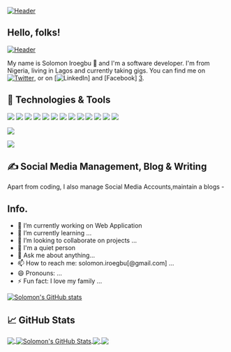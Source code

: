 <!-- More info, tips and tricks for making GitHub Profile README can be found in my article at https://towardsdatascience.com/build-a-stunning-readme-for-your-github-profile-9b80434fe5d7 -->

[![Header](https://raw.githubusercontent.com/solo-p/solo-p/master/readme_header.png "Header")](https://cotechgy.com/)

## Hello, folks!
 <a class="readme_header" href="#"><img src="../readme_header.png" alt="Header" /></a>


 My name is Solomon Iroegbu 👋 and I'm a software developer. I'm from Nigeria, living in Lagos and currently taking gigs. You can find me on [![Twitter][1.2]][1], or on [![LinkedIn][3.2]] and [Facebook] [3].

## 🔧  Technologies & Tools
![](https://img.shields.io/badge/OS-Windows-informational?style=flat&logo=php&logoColor=white&color=2bbc8a)
![](https://img.shields.io/badge/Editor-IntelliJ_IDEA-informational?style=flat&logo=intellij-idea&logoColor=white&color=2bbc8a)
![](https://img.shields.io/badge/Code-Php-informational?style=flat&logo=php&logoColor=white&color=2bbc8a)
![](https://img.shields.io/badge/Code-JavaScript-informational?style=flat&logo=javascript&logoColor=white&color=2bbc8a)
![](https://img.shields.io/badge/laravel-informational?style=flat&logo=go&logoColor=white&color=2bbc8a)
![](https://img.shields.io/badge/Code-Make-informational?style=flat&logo=cmake&logoColor=white&color=2bbc8a)
![](https://img.shields.io/badge/Code-Vue-informational?style=flat&logo=vue.js&logoColor=white&color=2bbc8a)
![](https://img.shields.io/badge/Shell-Bash-informational?style=flat&logo=gnu-bash&logoColor=white&color=2bbc8a)
![](https://img.shields.io/badge/Tools-PostgreSQL-informational?style=flat&logo=postgresql&logoColor=white&color=2bbc8a)
![](https://img.shields.io/badge/Mysql-informational?style=flat&logo=mysql&logoColor=white&color=2bbc8a)
![](https://img.shields.io/badge/Node-informational?style=flat&logo=nodes&logoColor=white&color=2bbc8a)
![](https://img.shields.io/badge/Tools-Red_Hat_OpenShift-informational?style=flat&logo=red-hat-open-shift&logoColor=white&color=2bbc8a)
![](https://img.shields.io/badge/Cloud-Digital_Ocean-informational?style=flat&logo=digitalocean&logoColor=white&color=2bbc8a)

![](https://img.shields.io/badge/Tools-Sass-informational?style=flat&logo=sass&logoColor=white&color=2bbc8a)

![](https://img.shields.io/badge/Tools-Wordpress-informational?style=flat&logo=wordpress&logoColor=white&color=2bbc8a)

## &#x270d; Social Media Management, Blog & Writing

Apart from coding, I also manage Social Media Accounts,maintain a blogs -

<!-- Here are some ideas to get you started: -->

## Info.
- 🔭 I’m currently working on Web Application
- 🌱 I’m currently learning ...
- 👯 I’m looking to collaborate on projects ...
- 🤔 I'm a quiet person
- 💬 Ask me about anything...
- 📫 How to reach me: solomon.iroegbu[@gmail.com] ...
- 😄 Pronouns: ...
- ⚡ Fun fact: I love my family ...

[![Solomon's GitHub stats](https://github-readme-stats.vercel.app/api?username=solo-p)](https://github.com/solo-p/github-readme-stats)



## &#x1f4c8; GitHub Stats

<a href="https://github.com/solo-p">
  <img align="center" src="https://github-readme-stats.vercel.app/api/top-langs/?username=solo-p&hide=java,html,tex&title_color=ffffff&text_color=c9cacc&icon_color=2bbc8a&bg_color=1d1f21&langs_count=3" />
</a>
<a href="https://github.com/solo-p">
  <img align="center" src="https://github-readme-stats.vercel.app/api?username=solo-p&show_icons=true&line_height=27&count_private=true&title_color=ffffff&text_color=c9cacc&icon_color=2bbc8a&bg_color=1d1f21" alt="Solomon's GitHub Stats" />
</a>

<a href="https://github.com/solo-p/php">
  <img align="center" src="https://github-readme-stats.vercel.app/api/pin/?username=solo-p&repo=php-project-blueprint&title_color=ffffff&text_color=c9cacc&icon_color=2bbc8a&bg_color=1d1f21" />
</a>


<a href="https://github.com/solo-p/css">
  <img align="center" src="https://github-readme-stats.vercel.app/api/pin/?username=solo-p-s&repo=css&title_color=ffffff&text_color=c9cacc&icon_color=2bbc8a&bg_color=1d1f21" />
</a>    

<!-- links to social media icons -->

<!-- icons with padding -->

[1.1]: http://i.imgur.com/tXSoThF.png (twitter icon with padding)
[2.1]: http://i.imgur.com/0o48UoR.png (github icon with padding)

<!-- icons without padding -->

[1.2]: http://i.imgur.com/wWzX9uB.png (twitter icon without padding)
[2.2]: http://i.imgur.com/9I6NRUm.png (github icon without padding)
[3.2]: https://www.linkedin.com/feed/


<!-- links to your social media accounts -->

[1]: https://twitter.com/cotechgy
[2]: https://github.com/solo-p
[3]: https://www.linkedin.com/in/solomon-iroegbu-b100b460/


<!-- Resources -->
<!-- Icons: https://simpleicons.org/ -->
<!-- GitHub Stats: https://github.com/solo-p/github-readme-stats -->
<!-- Emojis: https://emojipedia.org/emoji/ -->
<!-- HTML Emojis: https://www.fileformat.info/index.htm -->
<!-- Shields: https://shields.io/ -->
<!-- Awesome GitHub Profile README: https://github.com/solo-p/awesome-github-profile-readme -->
